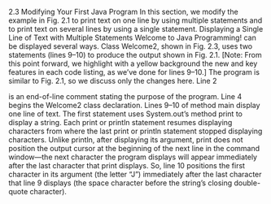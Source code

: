 2.3 Modifying Your First Java Program
In this section, we modify the example in Fig. 2.1 to print text on one line by using multiple statements and to print text on several lines by using a single statement.
Displaying a Single Line of Text with Multiple Statements
Welcome to Java Programming! can be displayed several ways. Class Welcome2, shown in
Fig. 2.3, uses two statements (lines 9–10) to produce the output shown in Fig. 2.1. [Note:
From this point forward, we highlight with a yellow background the new and key features
in each code listing, as we’ve done for lines 9–10.]
The program is similar to Fig. 2.1, so we discuss only the changes here. Line 2

is an end-of-line comment stating the purpose of the program. Line 4 begins the Welcome2
class declaration. Lines 9–10 of method main
display one line of text. The first statement uses System.out’s method print to display a
string. Each print or println statement resumes displaying characters from where the last
print or println statement stopped displaying characters. Unlike println, after displaying its argument, print does not position the output cursor at the beginning of the next
line in the command window—the next character the program displays will appear immediately after the last character that print displays. So, line 10 positions the first character
in its argument (the letter “J”) immediately after the last character that line 9 displays (the
space character before the string’s closing double-quote character). 